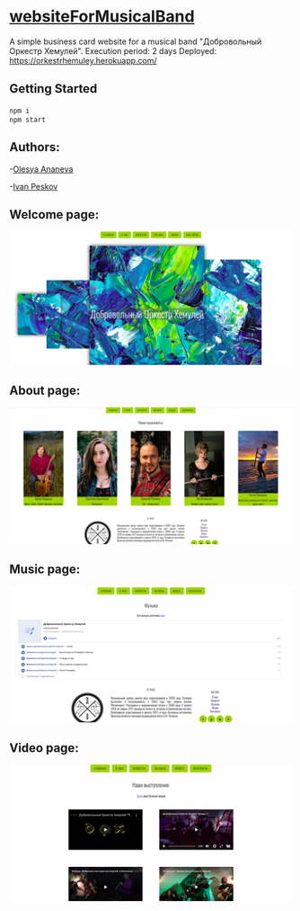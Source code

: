 # [websiteForMusicalBand](https://orkestrhemuley.herokuapp.com/)
A simple business card website for a musical band "Добровольный Оркестр Хемулей". 
Execution period: 2 days
Deployed: https://orkestrhemuley.herokuapp.com/

## Getting Started
```
npm i
npm start
```
## Authors:
-[Olesya Ananeva](https://github.com/OlesyaAnaneva)

-[Ivan Peskov](https://github.com/Pesok24)

## Welcome page:
![welcome page](https://github.com/OlesyaAnaneva/websiteForMusicalBand-/blob/master/public/images/music1.png)

## About page:
![About page](https://github.com/OlesyaAnaneva/websiteForMusicalBand-/blob/master/public/images/music%201about.png)

## Music page:
![Music page](https://github.com/OlesyaAnaneva/websiteForMusicalBand-/blob/master/public/images/music%201music.png)

## Video page:
![Video page](https://github.com/OlesyaAnaneva/websiteForMusicalBand-/blob/master/public/images/music%201video.png)

